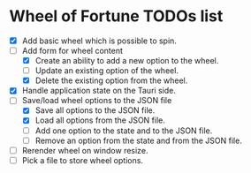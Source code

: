 # Wheel of Fortune TODOs list

- [x] Add basic wheel which is possible to spin.
- [ ] Add form for wheel content
  - [x] Create an ability to add a new option to the wheel.
  - [ ] Update an existing option of the wheel.
  - [x] Delete the existing option from the wheel.
- [x] Handle application state on the Tauri side.
- [ ] Save/load wheel options to the JSON file
  - [x] Save all options to the JSON file.
  - [x] Load all options from the JSON file.
  - [ ] Add one option to the state and to the JSON file.
  - [ ] Remove an option from the state and from the JSON file.
- [ ] Rerender wheel on window resize.
- [ ] Pick a file to store wheel options. 